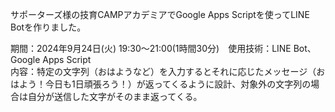サポーターズ様の技育CAMPアカデミアでGoogle Apps Scriptを使ってLINE Botを作りました。<br>

期間：2024年9月24日(火) 19:30～21:00(1時間30分)　使用技術：LINE Bot、Google Apps Script<br>
内容：特定の文字列（おはようなど）を入力するとそれに応じたメッセージ（おはよう！今日も1日頑張ろう！）が返ってくるように設計、対象外の文字列の場合は自分が送信した文字がそのまま返ってくる。
